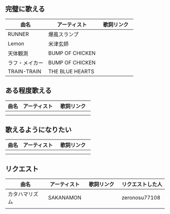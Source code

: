 ## 完璧に歌える

|  曲名  | アーティスト  | 歌詞リンク　|
| ---- | ---- | ----|
|  RUNNER  |  爆風スランプ  |  |
|  Lemon  |  米津玄師  |  |
|  天体観測  |  BUMP OF CHICKEN  |  |
|  ラフ・メイカー  |  BUMP OF CHICKEN  |  |
|  TRAIN-TRAIN  |  THE BLUE HEARTS  |  |




## ある程度歌える

|  曲名  | アーティスト  | 歌詞リンク　|
| ---- | ---- | ----|
|    |    |  |
|    |    |  |



## 歌えるようになりたい

|  曲名  | アーティスト  | 歌詞リンク　|
| ---- | ---- | ----|
|    |    |  |
|    |    |  |

## リクエスト

|  曲名  | アーティスト  | 歌詞リンク　| リクエストした人 |
| ---- | ---- | ---- | ---- | 
|  カタハマリズム  |  SAKANAMON  |    |  zeronosu77108  |
|    |    |    |    |
